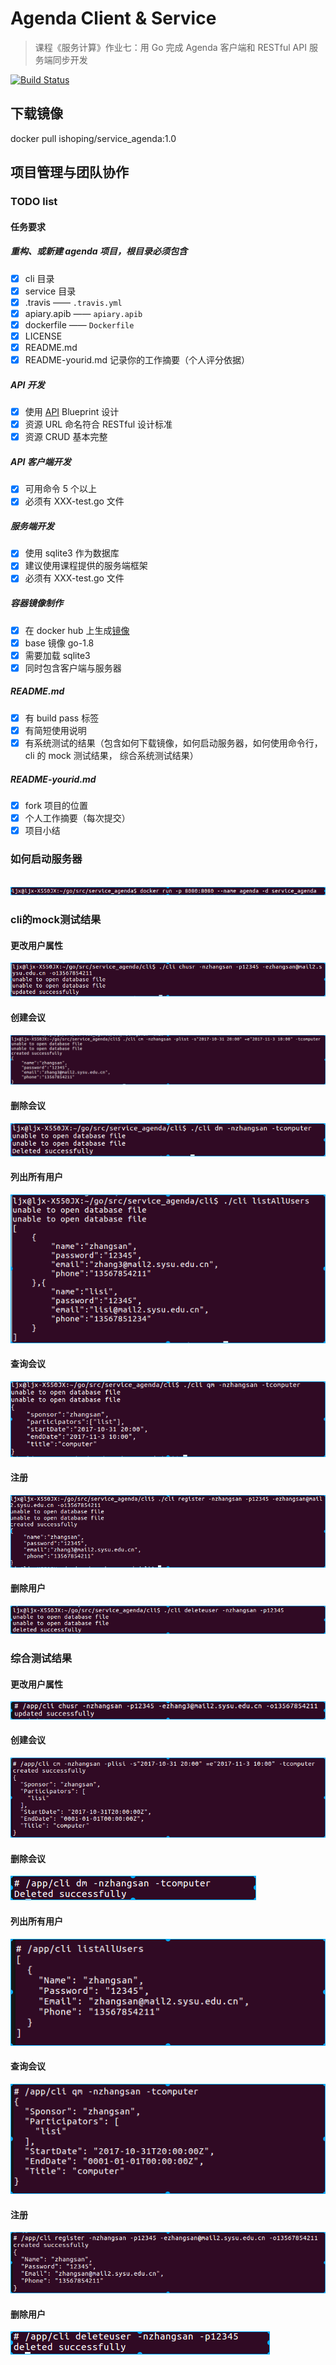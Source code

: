 # Agenda Client & Service

> 课程《服务计算》作业七：用 Go 完成 Agenda 客户端和 RESTful API 服务端同步开发

[![Build Status](https://travis-ci.org/ishoping/service_agenda.svg?branch=master)](https://travis-ci.org/ishoping/service_agenda)
 
## 下载镜像
docker pull ishoping/service_agenda:1.0
 
## 项目管理与团队协作

### TODO list

#### 任务要求

##### 重构、或新建 agenda 项目，根目录必须包含
- [x] cli 目录
- [x] service 目录
- [x] .travis —— ``.travis.yml``
- [x] apiary.apib —— ``apiary.apib``
- [x] dockerfile —— ``Dockerfile``
- [x] LICENSE
- [x] README.md
- [x] README-yourid.md 记录你的工作摘要（个人评分依据）
##### API 开发
- [x] 使用 [API](https://mensu.docs.apiary.io/#) Blueprint 设计
- [x] 资源 URL 命名符合 RESTful 设计标准
- [x] 资源 CRUD 基本完整
##### API 客户端开发
- [x] 可用命令 5 个以上
- [x] 必须有 XXX-test.go 文件
##### 服务端开发
- [x] 使用 sqlite3 作为数据库
- [x] 建议使用课程提供的服务端框架
- [x] 必须有 XXX-test.go 文件
##### 容器镜像制作
- [x] 在 docker hub 上生成[镜像](https://hub.docker.com/r/ishoping/service-agenda:1.0/)
- [x] base 镜像 go-1.8
- [x] 需要加载 sqlite3
- [x] 同时包含客户端与服务器
##### README.md
- [x] 有 build pass 标签
- [x] 有简短使用说明
- [x] 有系统测试的结果（包含如何下载镜像，如何启动服务器，如何使用命令行，cli 的 mock 测试结果， 综合系统测试结果）
##### README-yourid.md
- [x] fork 项目的位置
- [x] 个人工作摘要（每次提交）
- [x] 项目小结
 
### 如何启动服务器
 
![image](https://github.com/ishoping/service_agenda/blob/master/result_image/start_server.png)

### cli的mock测试结果
#### 更改用户属性

![image](https://github.com/ishoping/service_agenda/blob/master/result_image/cli_mock_chusr_result.png)

#### 创建会议

![image](https://github.com/ishoping/service_agenda/blob/master/result_image/cli_mock_cm_result.png)

#### 删除会议

![image](https://github.com/ishoping/service_agenda/blob/master/result_image/cli_mock_dm_result.png)

#### 列出所有用户

![image](https://github.com/ishoping/service_agenda/blob/master/result_image/cli_mock_listAllUsers_result.png)

#### 查询会议

![image](https://github.com/ishoping/service_agenda/blob/master/result_image/cli_mock_qm_result.png)

#### 注册

![image](https://github.com/ishoping/service_agenda/blob/master/result_image/cli_mock_register_result.png)

#### 删除用户

![image](https://github.com/ishoping/service_agenda/blob/master/result_image/cli_mock_userdelete_result.png)


### 综合测试结果
#### 更改用户属性

![image](https://github.com/ishoping/service_agenda/blob/master/result_image/zonghe_chusr_result.png)

#### 创建会议

![image](https://github.com/ishoping/service_agenda/blob/master/result_image/zonghe_cm_result.png)

#### 删除会议

![image](https://github.com/ishoping/service_agenda/blob/master/result_image/zonghe_dm_result.png)

#### 列出所有用户

![image](https://github.com/ishoping/service_agenda/blob/master/result_image/zonghe_listAllUsers_result.png)

#### 查询会议

![image](https://github.com/ishoping/service_agenda/blob/master/result_image/zonghe_qm_result.png)

#### 注册

![image](https://github.com/ishoping/service_agenda/blob/master/result_image/zhonghe_register_result.png)

#### 删除用户

![image](https://github.com/ishoping/service_agenda/blob/master/result_image/zonghe_userdelete_result.png)

